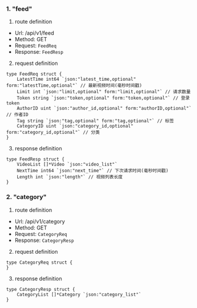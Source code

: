 ### 1. "feed"

1. route definition

- Url: /api/v1/feed
- Method: GET
- Request: `FeedReq`
- Response: `FeedResp`

2. request definition



```golang
type FeedReq struct {
	LatestTime int64 `json:"latest_time,optional" form:"latestTime,optional"` // 最新视频时间(毫秒时间戳)
	Limit int `json:"limit,optional" form:"limit,optional"` // 请求数量
	Token string `json:"token,optional" form:"token,optional"` // 登录token
	AuthorID uint `json:"author_id,optional" form:"authorID,optional"` // 作者ID
	Tag string `json:"tag,optional" form:"tag,optional"` // 标签
	CategoryID uint `json:"category_id,optional" form:"category_id,optional"` // 分类
}
```


3. response definition



```golang
type FeedResp struct {
	VideoList []*Video `json:"video_list"`
	NextTime int64 `json:"next_time"` // 下次请求时间(毫秒时间戳)
	Length int `json:"length"` // 视频列表长度
}
```

### 2. "category"

1. route definition

- Url: /api/v1/category
- Method: GET
- Request: `CategoryReq`
- Response: `CategoryResp`

2. request definition



```golang
type CategoryReq struct {
}
```


3. response definition



```golang
type CategoryResp struct {
	CategoryList []*Category `json:"category_list"`
}
```

